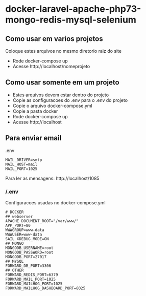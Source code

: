 # docker-laravel-apache-php73-mongo-redis-mysql-selenium


## Como usar em varios projetos
Coloque estes arquivos no mesmo diretorio raiz do site
- Rode docker-compose up
- Acesse http://localhost/nomeprojeto

## Como usar somente em um projeto
- Estes arquivos devem estar dentro do projeto
- Copie as configuracoes do .env para o .env do projeto
- Copie o arquivo docker-compose.yml
- Copie a pasta docker
- Rode docker-compose up
- Acesse http://localhost 

## Para enviar email
.env
```
MAIL_DRIVER=smtp
MAIL_HOST=mail
MAIL_PORT=1025
```
Para ler as mensagens: http://localhost/1085

### /.env
Configuracoes usadas no docker-compose.yml

```
# DOCKER
## webserver
APACHE_DOCUMENT_ROOT="/var/www/"
APP_PORT=80
WWWGROUP=www-data
WWWUSER=www-data
SAIL_XDEBUG_MODE=ON
## MONGO
MONGODB_USERNAME=root
MONGODB_PASSWORD=root
MONGODB_PORT=27017
## MYSQL
FORWARD_DB_PORT=3306
## OTHER
FORWARD_REDIS_PORT=6379
FORWARD_MAIL_PORT=1025
FORWARD_MAILHOG_PORT=1025
FORWARD_MAILHOG_DASHBOARD_PORT=8025
```
